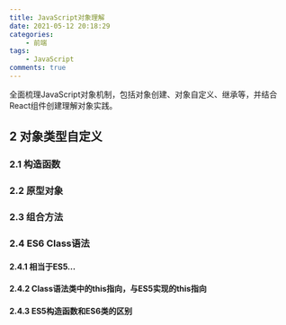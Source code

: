 ```yaml
---
title: JavaScript对象理解
date: 2021-05-12 20:18:29
categories:  
    - 前端
tags: 
	- JavaScript
comments: true
---
```


全面梳理JavaScript对象机制，包括对象创建、对象自定义、继承等，并结合React组件创建理解对象实践。
<!--more-->

## 2 对象类型自定义
### 2.1 构造函数

### 2.2 原型对象

### 2.3 组合方法

### 2.4 ES6 Class语法



#### 2.4.1 相当于ES5...

#### 2.4.2 Class语法类中的this指向，与ES5实现的this指向

#### 2.4.3 ES5构造函数和ES6类的区别



